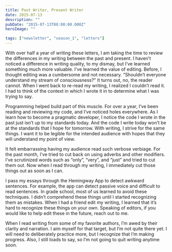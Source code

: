 ```yaml
---
title: Past Writer, Present Writer
date: 2015-07-13
description: ""
pubDate: "2015-07-13T08:00:00.000Z"
heroImage: ""

tags: ["newsletter", "season_1", "letters"]
---
```




With over half a year of writing these letters, I am taking the time to review the differences in my writing between the past and present. I haven’t noticed a difference in writing quality, to my dismay, but I’ve learned something much more valuable. I’ve learned the value of editing. Before, I thought editing was a cumbersome and not necessary. “Shouldn’t everyone understand my stream of consciousness?” It turns out, no, the reader cannot. When I went back to re-read my writing, I realized I couldn’t read it. I had to think of the context in which I wrote it in to determine what I was trying to say.

Programming helped build part of this muscle. For over a year, I’ve been reading and reviewing my code, and I’ve noticed holes everywhere. As I learn how to become a pragmatic developer, I notice the code I wrote in the past just isn’t up to my standards today. And the code I write today won’t be at the standards that I hope for tomorrow. With writing, I strive for the same things. I want it to be legible for the intended audience with hopes that they will understand my point of view.

It felt embarrassing having my audience read such verbose verbiage. For the past month, I’ve tried to cut back on using adverbs and other modifiers. I’ve scrutinized words such as “only”, “very”, and “just” and tried to cut them out. Now when I read through my writing, I immediately cut those things out as soon as I can.

I pass my essays through the Hemingway App to detect awkward sentences. For example, the app can detect passive voice and difficult to read sentences. In grade school, most of us learned to avoid these techniques. I didn’t  comprehend these things until I started recognizing them as mistakes. When I had a friend edit my writing, I learned that it’s hard to recognize these things on your own. Speaking of editors, if you would like to help edit these in the future, reach out to me.

When I read writing from some of my favorite authors, I’m awed by their clarity and narration. I aim myself for that target, but I’m not quite there yet. I will need to deliberately practice more, but I recognize that I’m making progress. Also, I still loads to say, so I’m not going to quit writing anytime soon.
